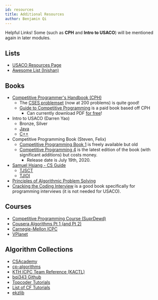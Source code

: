 ```yaml
---
id: resources
title: Additional Resources
author: Benjamin Qi
---
```


<module-excerpt>

Helpful Links! Some (such as **CPH** and **Intro to USACO**) will be mentioned again in later modules.

</module-excerpt>

## Lists

  * [USACO Resources Page](http://www.usaco.org/index.php?page=resources)
  * [Awesome List (Inishan)](http://codeforces.com/blog/entry/23054)

## Books

  * [Competitive Programmer's Handbook (CPH)](https://cses.fi/book/book.pdf)
    * The [CSES problemset](https://cses.fi/problemset/) (now at 200 problems) is quite good!
    * [Guide to Competitive Programming](https://www.amazon.com/Guide-Competitive-Programming-Algorithms-Undergraduate/dp/3319725467) is a paid book based off CPH
      * Can currently download PDF [for free](https://link.springer.com/book/10.1007/978-3-319-72547-5)!
  * Intro to USACO (Darren Yao) 
    * Bronze, Silver
    * [Java](http://darrenyao.com/usacobook/java.pdf)
    * [C++](http://darrenyao.com/usacobook/cpp.pdf)
  * Competitive Programming Book (Steven, Felix)
    * [Competitive Programming Book 1](http://www.comp.nus.edu.sg/~stevenha/myteaching/competitive_programming/cp1.pdf) is freely available but old
    * [Competitive Programming 4](https://cpbook.net/) is the latest edition of the book (with significant additions) but costs money.
      * Release date is July 19th, 2020.
  * [Samuel Hsiang - CS Guide](https://github.com/alwayswimmin/cs_guide)
    * [TJSCT](https://activities.tjhsst.edu/sct/)
    * [TJIOI](https://github.com/tjsct/tjioi-study-guide)
  * [Principles of Algorithmic Problem Solving](http://www.csc.kth.se/~jsannemo/slask/main.pdf)
  * [Cracking the Coding Interview](http://www.crackingthecodinginterview.com/) is a good book specifically for programming interviews (it is not needed for USACO).

## Courses

  * [Competitive Programming Course (SuprDewd)](https://github.com/SuprDewd/T-414-AFLV)
  * [Cousera Algorithms Pt 1 (and Pt 2)](https://www.coursera.org/learn/algorithms-part1)
  * [Carnegie-Mellon ICPC](https://contest.cs.cmu.edu/295/f17/)
  * [VPlanet](https://vplanetcoding.com/)

## Algorithm Collections

  * [CSAcademy](https://csacademy.com/lessons/)
  * [cp-algorithms](https://cp-algorithms.com/)
  * [KTH ICPC Team Reference (KACTL)](https://github.com/kth-competitive-programming/kactl)
  * [bqi343 Github](https://github.com/bqi343/USACO)
  * [Topcoder Tutorials](http://www.topcoder.com/community/data-science/data-science-tutorials/)
  * [List of CF Tutorials](http://codeforces.com/blog/entry/57282)
  * [ekzlib](http://ekzlib.herokuapp.com)
